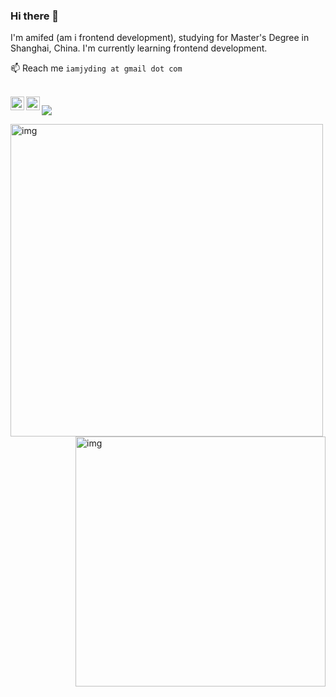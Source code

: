 ### Hi there 👋

I'm amifed (am i frontend development), studying for Master's Degree in Shanghai, China. I'm currently learning frontend development. 

📫 Reach me `iamjyding at gmail dot com`

<br />

<a href="https://github.com/amifed/">
  <img align="left" alt="yisar" width="22px" src="https://cdn.jsdelivr.net/npm/simple-icons@3.1.0/icons/github.svg" />
</a>
<a target="_blank" href="https://juejin.cn/user/817692381817880">
  <img align="left" title="掘金" alt="chokcoco" width="22px" src="https://github.com/chokcoco/chokcoco/blob/main/juejin.svg" />
</a>

![](https://visitor-badge.glitch.me/badge?page_id=amifed.amifed)


<img align="left" alt="img" width="500px" src="https://github-readme-stats.vercel.app/api?username=amifed&hide=contribs,prs&count_private=true&show_icons=true&&bg_color=30,40941c,cb1597&title_color=fff&text_color=fff&icon_color=fc0" />

<img align="right" alt="img" width="400px" src="https://media.giphy.com/media/SWoSkN6DxTszqIKEqv/giphy.gif" />
